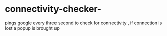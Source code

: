 # connectivity-checker-
pings google every three second to check for connectivity , if connection is lost a popup is brought up
